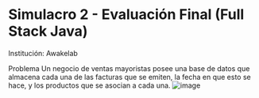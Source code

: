 # Simulacro 2 - Evaluación Final (Full Stack Java)
Institución: Awakelab

Problema
Un negocio de ventas mayoristas posee una base de datos que almacena cada una de las facturas
que se emiten, la fecha en que esto se hace, y los productos que se asocian a cada una.
![image](https://user-images.githubusercontent.com/60719493/114459027-fa8b1b00-9bad-11eb-896d-52c4115d27ee.png)

